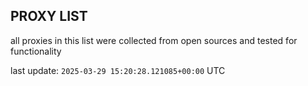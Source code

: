 ## PROXY LIST

all proxies in this list were collected from open sources and tested for functionality

last update: `2025-03-29 15:20:28.121085+00:00` UTC